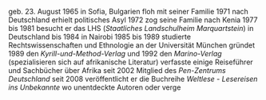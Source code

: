 geb. 23. August 1965 in Sofia, Bulgarien
floh mit seiner Familie 1971 nach Deutschland
erhielt politisches Asyl
1972 zog seine Familie nach Kenia
1977 bis 1981 besucht er das LHS (_Staatliches Landschulheim Marquartstein_) in Deutschland
bis 1984 in Nairobi
1985 bis 1989 studierte Rechtswissenschaften und Ethnologie an der Universität München
gründet 1989 den _Kyrill-und-Method-Verlag_ und 1992 den _Marino-Verlag_ (spezialisieren sich auf afrikanische Literatur)
verfasste einige Reiseführer und Sachbücher über Afrika
seit 2002 Mitglied des _Pen-Zentrums Deutschland_ 
seit 2008 veröffentlicht er die Buchreihe _Weltlese - Lesereisen ins Unbekannte_ wo unentdeckte Autoren oder verge
